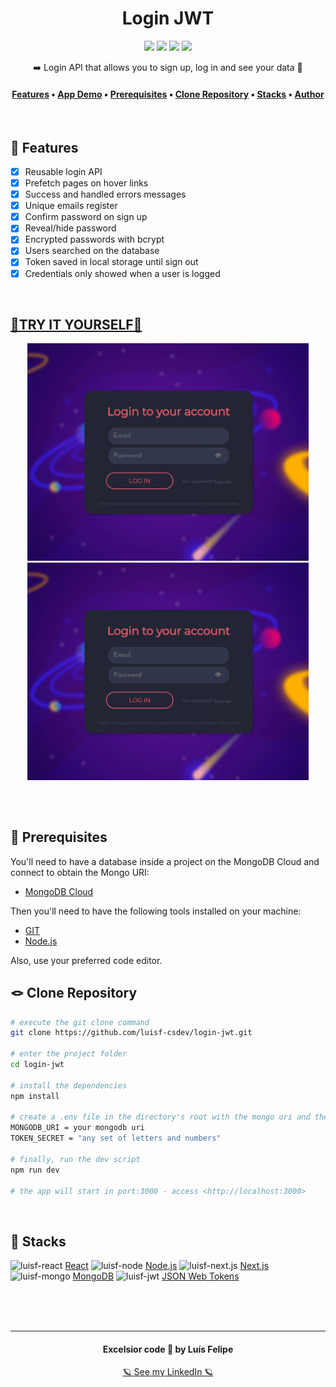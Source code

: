 <h1 align="center">Login JWT</h1>
<div align="center">
    <img src="https://img.shields.io/github/license/luisf-csdev/login-jwt">
    <img src="https://img.shields.io/github/stars/luisf-csdev/login-jwt">
    <img src="https://img.shields.io/github/forks/luisf-csdev/login-jwt">
    <a href="https://twitter.com/luisf_csdev/status/1594989881939345409" target="_blank" rel="noreferrer noopener">
        <img src="https://img.shields.io/twitter/url?label=Login%20JWT&logoColor=aa4450&style=social&url=https%3A%2F%2Ftwitter.com%2Fluisf_csdev%2Fstatus%2F1594989881939345409">
    </a>
</div>
<p align="center">➡️ Login API that allows you to sign up, log in and see your data 🚪</p>

<h4 align="center">
    <a href="#-features">Features</a> •
    <a href="#try-it-yourself">App Demo</a> •
    <a href="#-prerequisites">Prerequisites</a> •
    <a href="#-clone-repository">Clone Repository</a> •
    <a href="#-stacks">Stacks</a> •
    <a href="#excelsior-code--by-luís-felipe">Author</a>
</h4>
<br>

## 📌 Features
- [x] Reusable login API 
- [x] Prefetch pages on hover links 
- [x] Success and handled errors messages
- [x] Unique emails register
- [x] Confirm password on sign up
- [x] Reveal/hide password
- [x] Encrypted passwords with bcrypt
- [x] Users searched on the database
- [x] Token saved in local storage until sign out
- [x] Credentials only showed when a user is logged
<br>

## [🚪TRY IT YOURSELF🚪](https://login-jwt-ruby.vercel.app/)
<div align="center">
    <img alt="gif-2" width="450rem"  src="./github/login-jwt-gif1.gif">
    <img alt="gif-2" width="450rem"  src="./github/login-jwt-gif2.gif">
</div>

## 
<br>

## 💾 Prerequisites
You'll need to have a database inside a project on the MongoDB Cloud and connect to obtain the Mongo URI:
- [MongoDB Cloud](https://cloud.mongodb.com/)

Then you'll need to have the following tools installed on your machine:
- [GIT](https://git-scm.com/)
- [Node.js](https://nodejs.org/)

Also, use your preferred code editor.
<br>

## 🪢 Clone Repository
```bash
# execute the git clone command
git clone https://github.com/luisf-csdev/login-jwt.git

# enter the project folder
cd login-jwt

# install the dependencies
npm install

# create a .env file in the directory's root with the mongo uri and the secret for your token
MONGODB_URI = your mongodb uri
TOKEN_SECRET = "any set of letters and numbers"

# finally, run the dev script
npm run dev

# the app will start in port:3000 - access <http://localhost:3000>
```
<br>

## 💽 Stacks
<span>
    <img alt="luisf-react" height="70rem" width="100rem" 
        src="https://cdn.jsdelivr.net/gh/devicons/devicon/icons/react/react-original.svg">
        <a href='https://reactjs.org/'>React</a>
    <img alt="luisf-node" height="70rem" width="100rem" 
        src="https://cdn.jsdelivr.net/gh/devicons/devicon/icons/nodejs/nodejs-original.svg">
        <a href='https://nodejs.org/'>Node.js</a>
    <img alt="luisf-next.js" height="70rem" width="100rem" 
        src="https://cdn.jsdelivr.net/gh/devicons/devicon/icons/nextjs/nextjs-original.svg">
        <a href='https://nextjs.org/'>Next.js</a>
    <img alt="luisf-mongo" height="70rem" width="100rem" 
        src="https://cdn.jsdelivr.net/gh/devicons/devicon/icons/mongodb/mongodb-plain.svg">
    <a href='https://www.mongodb.com/'>MongoDB</a>
    <img alt="luisf-jwt" height="70rem" width="100rem"  
        src="https://simpleicons.org/icons/jsonwebtokens.svg"> 
        <a href='https://jwt.io/'>JSON Web Tokens</a>
    
</span><br><br><br>

<hr>
<div align="center">
<h4>Excelsior code 💙 by Luís Felipe</h4>
 
[🪐 See my LinkedIn 🪐](https://www.linkedin.com/in/luisf-csdev/)
</div>
